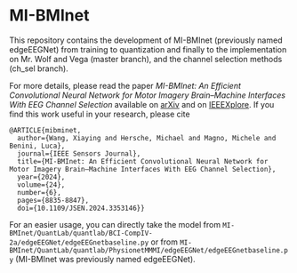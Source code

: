 # MI-BMInet
This repository contains the development of MI-BMInet (previously named edgeEEGNet) from training to quantization and finally to the implementation on Mr. Wolf and Vega (master branch), and the channel selection methods (ch_sel branch).

For more details, please read the paper *MI-BMInet: An Efficient Convolutional Neural Network for Motor Imagery Brain–Machine Interfaces With EEG Channel Selection* available on [arXiv](https://arxiv.org/abs/2203.14592) and on [IEEEXplore](https://ieeexplore.ieee.org/document/10409134). If you find this work useful in your research, please cite
```
@ARTICLE{mibminet,
  author={Wang, Xiaying and Hersche, Michael and Magno, Michele and Benini, Luca},
  journal={IEEE Sensors Journal}, 
  title={MI-BMInet: An Efficient Convolutional Neural Network for Motor Imagery Brain–Machine Interfaces With EEG Channel Selection}, 
  year={2024},
  volume={24},
  number={6},
  pages={8835-8847},
  doi={10.1109/JSEN.2024.3353146}}
```

For an easier usage, you can directly take the model from `MI-BMInet/QuantLab/quantlab/BCI-CompIV-2a/edgeEEGNet/edgeEEGnetbaseline.py` or from `MI-BMInet/QuantLab/quantlab/PhysionetMMMI/edgeEEGNet/edgeEEGnetbaseline.py` (MI-BMInet was previously named edgeEEGNet).


